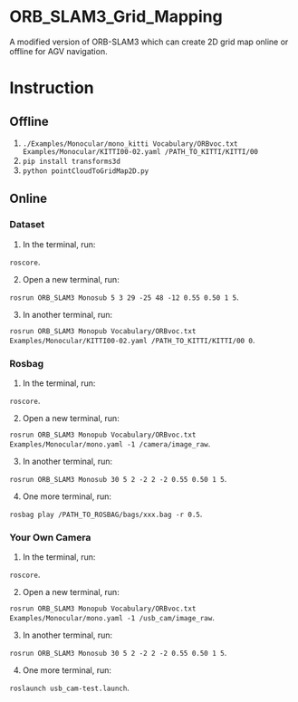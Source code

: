# ORB_SLAM3_Grid_Mapping
A modified version of ORB-SLAM3 which can create 2D grid map online or offline for AGV navigation.

# Instruction

## Offline
1. `./Examples/Monocular/mono_kitti Vocabulary/ORBvoc.txt Examples/Monocular/KITTI00-02.yaml /PATH_TO_KITTI/KITTI/00`
2. `pip install transforms3d`
3. `python pointCloudToGridMap2D.py`

## Online
### Dataset
1. In the terminal, run:

`roscore`.

2. Open a new terminal, run:

`rosrun ORB_SLAM3 Monosub 5 3 29 -25 48 -12 0.55 0.50 1 5`.

3. In another terminal, run:

`rosrun ORB_SLAM3 Monopub Vocabulary/ORBvoc.txt Examples/Monocular/KITTI00-02.yaml /PATH_TO_KITTI/KITTI/00 0`.

### Rosbag
1. In the terminal, run:

`roscore`.

2. Open a new terminal, run: 

`rosrun ORB_SLAM3 Monopub Vocabulary/ORBvoc.txt Examples/Monocular/mono.yaml -1 /camera/image_raw`.

3. In another terminal, run:

`rosrun ORB_SLAM3 Monosub 30 5 2 -2 2 -2 0.55 0.50 1 5`.

4. One more terminal, run:

`rosbag play /PATH_TO_ROSBAG/bags/xxx.bag -r 0.5`.

### Your Own Camera
1. In the terminal, run:

`roscore`.

2. Open a new terminal, run: 

`rosrun ORB_SLAM3 Monopub Vocabulary/ORBvoc.txt Examples/Monocular/mono.yaml -1 /usb_cam/image_raw`.

3. In another terminal, run:

`rosrun ORB_SLAM3 Monosub 30 5 2 -2 2 -2 0.55 0.50 1 5`.

4. One more terminal, run:

`roslaunch usb_cam-test.launch`.
